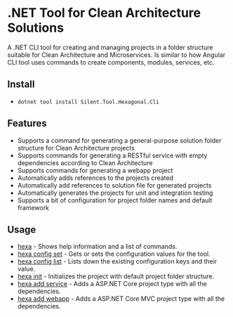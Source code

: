 # .NET Tool for Clean Architecture Solutions
A .NET CLI tool for creating and managing projects in a folder structure suitable for Clean Architecture and Microservices. Is similar to how Angular CLI tool uses commands to create components, modules, services, etc.

## Install

- `dotnet tool install Silent.Tool.Hexagonal.Cli`

## Features
- Supports a command for generating a general-purpose solution folder structure for Clean Architecture projects
- Supports commands for generating a RESTful service with empty dependencies according to Clean Architecture
- Supports commands for generating a webapp project
- Automatically adds references to the projects created
- Automatically add references to solution file for generated projects
- Automatically generates the projects for unit and integration testing
- Supports a bit of configuration for project folder names and default framework

## Usage
- [hexa](https://github.com/JustMeGaaRa/dotnet.tool.hexagonal.cli/blob/main/docs/hexagonal.init.md) - Shows help information and a list of commands.
- [hexa config set](https://github.com/JustMeGaaRa/dotnet.tool.hexagonal.cli/blob/main/docs/hexagonal.configuration.md) - Gets or sets the configuration values for the tool.
- [hexa config list](https://github.com/JustMeGaaRa/dotnet.tool.hexagonal.cli/blob/main/docs/hexagonal.configuration.list.md) - Lists down the existing configuration keys and their value.
- [hexa init](https://github.com/JustMeGaaRa/dotnet.tool.hexagonal.cli/blob/main/docs/hexagonal.init.md) - Initializes the project with default project folder structure.
- [hexa add service](https://github.com/JustMeGaaRa/dotnet.tool.hexagonal.cli/blob/main/docs/hexagonal.add.service.md) - Adds a ASP.NET Core project type with all the dependencies.
- [hexa add webapp](https://github.com/JustMeGaaRa/dotnet.tool.hexagonal.cli/blob/main/docs/hexagonal.add.webapp.md) - Adds a ASP.NET Core MVC project type with all the dependencies.
